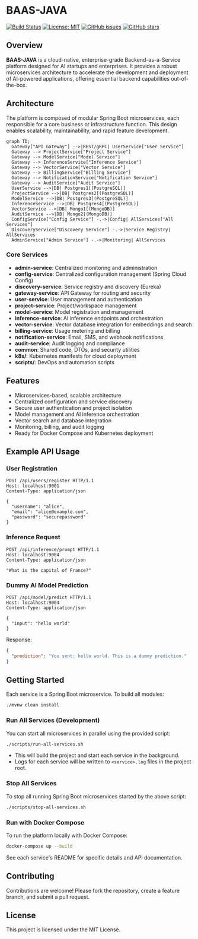 # BAAS-JAVA

[![Build Status](https://img.shields.io/github/actions/workflow/status/prarabdha-soni/BAAS-JAVA/maven.yml?branch=main)](https://github.com/prarabdha-soni/BAAS-JAVA/actions)
[![License: MIT](https://img.shields.io/badge/License-MIT-yellow.svg)](https://opensource.org/licenses/MIT)
[![GitHub issues](https://img.shields.io/github/issues/prarabdha-soni/BAAS-JAVA)](https://github.com/prarabdha-soni/BAAS-JAVA/issues)
[![GitHub stars](https://img.shields.io/github/stars/prarabdha-soni/BAAS-JAVA)](https://github.com/prarabdha-soni/BAAS-JAVA/stargazers)

## Overview

**BAAS-JAVA** is a cloud-native, enterprise-grade Backend-as-a-Service platform designed for AI startups and enterprises. It provides a robust microservices architecture to accelerate the development and deployment of AI-powered applications, offering essential backend capabilities out-of-the-box.

## Architecture

The platform is composed of modular Spring Boot microservices, each responsible for a core business or infrastructure function. This design enables scalability, maintainability, and rapid feature development.

```mermaid
graph TD;
  Gateway["API Gateway"] -->|REST/gRPC| UserService["User Service"]
  Gateway --> ProjectService["Project Service"]
  Gateway --> ModelService["Model Service"]
  Gateway --> InferenceService["Inference Service"]
  Gateway --> VectorService["Vector Service"]
  Gateway --> BillingService["Billing Service"]
  Gateway --> NotificationService["Notification Service"]
  Gateway --> AuditService["Audit Service"]
  UserService -->|DB| Postgres1[(PostgreSQL)]
  ProjectService -->|DB| Postgres2[(PostgreSQL)]
  ModelService -->|DB| Postgres3[(PostgreSQL)]
  InferenceService -->|DB| Postgres4[(PostgreSQL)]
  VectorService -->|DB| Mongo1[(MongoDB)]
  AuditService -->|DB| Mongo2[(MongoDB)]
  ConfigService["Config Service"] -.->|Config| AllServices["All Services"]
  DiscoveryService["Discovery Service"] -.->|Service Registry| AllServices
  AdminService["Admin Service"] -.->|Monitoring| AllServices
```

### Core Services
- **admin-service**: Centralized monitoring and administration
- **config-service**: Centralized configuration management (Spring Cloud Config)
- **discovery-service**: Service registry and discovery (Eureka)
- **gateway-service**: API Gateway for routing and security
- **user-service**: User management and authentication
- **project-service**: Project/workspace management
- **model-service**: Model registration and management
- **inference-service**: AI inference endpoints and orchestration
- **vector-service**: Vector database integration for embeddings and search
- **billing-service**: Usage metering and billing
- **notification-service**: Email, SMS, and webhook notifications
- **audit-service**: Audit logging and compliance
- **common**: Shared code, DTOs, and security utilities
- **k8s/**: Kubernetes manifests for cloud deployment
- **scripts/**: DevOps and automation scripts

## Features
- Microservices-based, scalable architecture
- Centralized configuration and service discovery
- Secure user authentication and project isolation
- Model management and AI inference orchestration
- Vector search and database integration
- Monitoring, billing, and audit logging
- Ready for Docker Compose and Kubernetes deployment

## Example API Usage

### User Registration
```http
POST /api/users/register HTTP/1.1
Host: localhost:9001
Content-Type: application/json

{
  "username": "alice",
  "email": "alice@example.com",
  "password": "securepassword"
}
```

### Inference Request
```http
POST /api/inference/prompt HTTP/1.1
Host: localhost:9004
Content-Type: application/json

"What is the capital of France?"
```

### Dummy AI Model Prediction
```http
POST /api/model/predict HTTP/1.1
Host: localhost:9004
Content-Type: application/json

{
  "input": "hello world"
}
```
Response:
```json
{
  "prediction": "You sent: hello world. This is a dummy prediction."
}
```

## Getting Started

Each service is a Spring Boot microservice. To build all modules:

```sh
./mvnw clean install
```

### Run All Services (Development)

You can start all microservices in parallel using the provided script:

```sh
./scripts/run-all-services.sh
```

- This will build the project and start each service in the background.
- Logs for each service will be written to `<service>.log` files in the project root.

### Stop All Services

To stop all running Spring Boot microservices started by the above script:

```sh
./scripts/stop-all-services.sh
```

### Run with Docker Compose

To run the platform locally with Docker Compose:

```sh
docker-compose up --build
```

See each service's README for specific details and API documentation.

## Contributing

Contributions are welcome! Please fork the repository, create a feature branch, and submit a pull request.

## License

This project is licensed under the MIT License.
